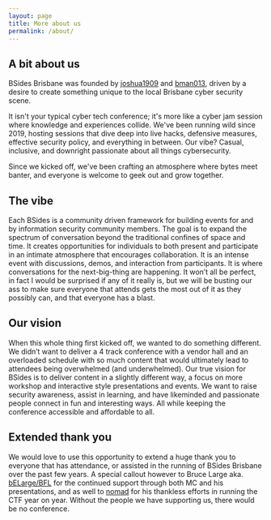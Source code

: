 ```yaml
---
layout: page
title: More about us
permalink: /about/
---
```


## A bit about us
BSides Brisbane was founded by [joshua1909](https://twitter.com/joshua1909) and [bman013](https://twitter.com/bman013), driven by a desire to create something unique to the local Brisbane cyber security scene. 

It isn't your typical cyber tech conference; it's more like a cyber jam session where knowledge and experiences collide. We've been running wild since 2019, hosting sessions that dive deep into live hacks, defensive measures, effective security policy, and everything in between. Our vibe? Casual, inclusive, and downright passionate about all things cybersecurity.

Since we kicked off, we've been crafting an atmosphere where bytes meet banter, and everyone is welcome to geek out and grow together.

## The vibe
Each BSides is a community driven framework for building events for and by information security community members. The goal is to expand the spectrum of conversation beyond the traditional confines of space and time. It creates opportunities for individuals to both present and participate in an intimate atmosphere that encourages collaboration. It is an intense event with discussions, demos, and interaction from participants. It is where conversations for the next-big-thing are happening. It won’t all be perfect, in fact I would be surprised if any of it really is, but we will be busting our ass to make sure everyone that attends gets the most out of it as they possibly can, and that everyone has a blast.

## Our vision
When this whole thing first kicked off, we wanted to do something different. We didn’t want to deliver a 4 track conference with a vendor hall and an overloaded schedule with so much content that would ultimately lead to attendees being overwhelmed (and underwhelmed). Our true vision for BSides is to deliver content in a slightly different way, a focus on more workshop and interactive style presentations and events. We want to raise security awareness, assist in learning, and have likeminded and passionate people connect in fun and interesting ways. All while keeping the conference accessible and affordable to all.

## Extended thank you
We would love to use this opportunity to extend a huge thank you to everyone that has attendance, or assisted in the running of BSides Brisbane over the past few years. A special callout however to Bruce Large aka. [bELarge/BFL](https://twitter.com/beLarge) for the continued support through both MC and his presentations, and as well to [nomad](https://twitter.com/nomadhax) for his thankless efforts in running the CTF year on year. Without the people we have supporting us, there would be no conference.